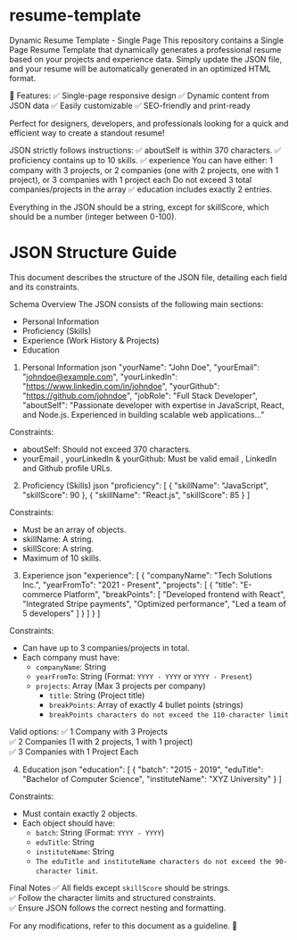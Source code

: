 # resume-template

Dynamic Resume Template - Single Page
This repository contains a Single Page Resume Template that dynamically generates a professional resume based on your projects and experience data. Simply update the JSON file, and your resume will be automatically generated in an optimized HTML format.

🚀 Features:
✅ Single-page responsive design
✅ Dynamic content from JSON data
✅ Easily customizable
✅ SEO-friendly and print-ready

Perfect for designers, developers, and professionals looking for a quick and efficient way to create a standout resume!

JSON strictly follows instructions:
✅ aboutSelf is within 370 characters.
✅ proficiency contains up to 10 skills.
✅ experience You can have either:
1 company with 3 projects, or
2 companies (one with 2 projects, one with 1 project), or
3 companies with 1 project each
Do not exceed 3 total companies/projects in the array
✅ education includes exactly 2 entries.

Everything in the JSON should be a string, except for skillScore, which should be a number (integer between 0-100).

# JSON Structure Guide

This document describes the structure of the JSON file, detailing each field and its constraints.

Schema Overview
The JSON consists of the following main sections:

- Personal Information
- Proficiency (Skills)
- Experience (Work History & Projects)
- Education

1.  Personal Information
    json
    "yourName": "John Doe",
    "yourEmail": "johndoe@example.com",
    "yourLinkedIn": "https://www.linkedin.com/in/johndoe",
    "yourGithub": "https://github.com/johndoe",
    "jobRole": "Full Stack Developer",
    "aboutSelf": "Passionate developer with expertise in JavaScript, React, and Node.js. Experienced in building scalable web applications..."

Constraints:

- aboutSelf: Should not exceed 370 characters.
- yourEmail , yourLinkedIn & yourGithub: Must be valid email , LinkedIn and Github profile URLs.

2.  Proficiency (Skills)
    json
    "proficiency": [
    {
    "skillName": "JavaScript",
    "skillScore": 90
    },
    {
    "skillName": "React.js",
    "skillScore": 85
    }
    ]

Constraints:

- Must be an array of objects.
- skillName: A string.
- skillScore: A string.
- Maximum of 10 skills.

3.  Experience
    json
    "experience": [
    {
    "companyName": "Tech Solutions Inc.",
    "yearFromTo": "2021 - Present",
    "projects": [
    {
    "title": "E-commerce Platform",
    "breakPoints": [
    "Developed frontend with React",
    "Integrated Stripe payments",
    "Optimized performance",
    "Led a team of 5 developers"
    ]
    }
    ]
    }
    ]

Constraints:

- Can have up to 3 companies/projects in total.
- Each company must have:
  - `companyName`: String
  - `yearFromTo`: String (Format: `YYYY - YYYY` or `YYYY - Present`)
  - `projects`: Array (Max 3 projects per company)
    - `title`: String (Project title)
    - `breakPoints`: Array of exactly 4 bullet points (strings)
    - `breakPoints characters do not exceed the 110-character limit`

Valid options:
✅ 1 Company with 3 Projects  
✅ 2 Companies (1 with 2 projects, 1 with 1 project)  
✅ 3 Companies with 1 Project Each

4.  Education
    json
    "education": [
    {
    "batch": "2015 - 2019",
    "eduTitle": "Bachelor of Computer Science",
    "instituteName": "XYZ University"
    }
    ]

Constraints:

- Must contain exactly 2 objects.
- Each object should have:
  - `batch`: String (Format: `YYYY - YYYY`)
  - `eduTitle`: String
  - `instituteName`: String
  - `The eduTitle and instituteName characters do not exceed the 90-character limit`.

Final Notes
✅ All fields except `skillScore` should be strings.  
✅ Follow the character limits and structured constraints.  
✅ Ensure JSON follows the correct nesting and formatting.

For any modifications, refer to this document as a guideline. 🚀
